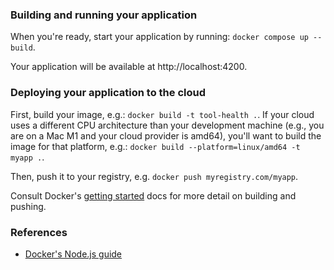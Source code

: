 ### Building and running your application

When you're ready, start your application by running:
`docker compose up --build`.

Your application will be available at http://localhost:4200.

### Deploying your application to the cloud

First, build your image, e.g.: `docker build -t tool-health .`.
If your cloud uses a different CPU architecture than your development
machine (e.g., you are on a Mac M1 and your cloud provider is amd64),
you'll want to build the image for that platform, e.g.:
`docker build --platform=linux/amd64 -t myapp .`.

Then, push it to your registry, e.g. `docker push myregistry.com/myapp`.

Consult Docker's [getting started](https://docs.docker.com/go/get-started-sharing/)
docs for more detail on building and pushing.

### References
* [Docker's Node.js guide](https://docs.docker.com/language/nodejs/)